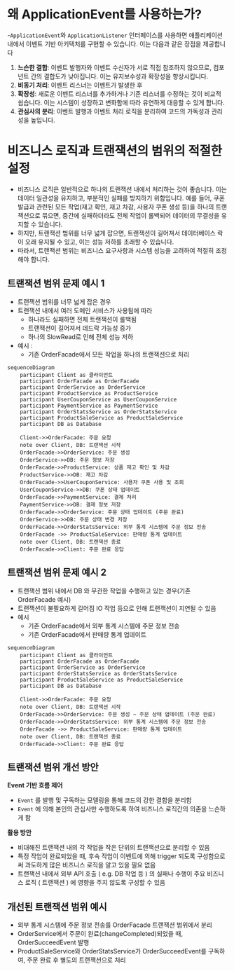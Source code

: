 # 왜 ApplicationEvent를 사용하는가?
-`ApplicationEvent`와 `ApplicationListener` 인터페이스를 사용하면 애플리케이션 내에서 이벤트 기반 아키텍처를 구현할 수 있습니다. 이는 다음과 같은 장점을 제공합니다

1. **느슨한 결합**: 이벤트 발행자와 이벤트 수신자가 서로 직접 참조하지 않으므로, 컴포넌트 간의 결합도가 낮아집니다. 이는 유지보수성과 확장성을 향상시킵니다.
2. **비동기 처리**: 이벤트 리스너는 이벤트가 발생한 후
3. **확장성**: 새로운 이벤트 리스너를 추가하거나 기존 리스너를 수정하는 것이 비교적 쉽습니다. 이는 시스템이 성장하고 변화함에 따라 유연하게 대응할 수 있게 합니다.
4. **관심사의 분리**: 이벤트 발행과 이벤트 처리 로직을 분리하여 코드의 가독성과 관리성을 높입니다.


# 비즈니스 로직과 트랜잭션의 범위의 적절한 설정
- 비즈니스 로직은 일반적으로 하나의 트랜잭션 내에서 처리하는 것이 좋습니다. 이는 데이터 일관성을 유지하고, 부분적인 실패를 방지하기 위함입니다. 예를 들어, 쿠폰 발급과 관련된 모든 작업(재고 확인, 재고 차감, 사용자 쿠폰 생성 등)을 하나의 트랜잭션으로 묶으면, 중간에 실패하더라도 전체 작업이 롤백되어 데이터의 무결성을 유지할 수 있습니다.
- 하지만, 트랜잭션 범위를 너무 넓게 잡으면, 트랜잭션이 길어져서 데이터베이스 락이 오래 유지될 수 있고, 이는 성능 저하를 초래할 수 있습니다.
- 따라서, 트랜잭션 범위는 비즈니스 요구사항과 시스템 성능을 고려하여 적절히 조정해야 합니다.

## 트랜잭션 범위 문제 예시 1
- 트랜잭션 범위를 너무 넓게 잡은 경우
- 트랜잭션 내에서 여러 도메인 서비스가 사용됨에 따라
  - 하나라도 실패하면 전체 트랜잭션이 롤백됨
  - 트랜잭션이 길어져서 데드락 가능성 증가
  - 하나의 SlowRead로 인해 전체 성능 저하
- 예시 :
  - 기존 OrderFacade에서 모든 작업을 하나의 트랜잭션으로 처리
```mermaid
sequenceDiagram
    participant Client as 클라이언트
    participant OrderFacade as OrderFacade
    participant OrderService as OrderService
    participant ProductService as ProductService
    participant UserCouponService as UserCouponService
    participant PaymentService as PaymentService
    participant OrderStatsService as OrderStatsService
    participant ProductSaleService as ProductSaleService
    participant DB as Database

    Client->>OrderFacade: 주문 요청
    note over Client, DB: 트랜잭션 시작
    OrderFacade->>OrderService: 주문 생성
    OrderService->>DB: 주문 정보 저장
    OrderFacade->>ProductService: 상품 재고 확인 및 차감
    ProductService->>DB: 재고 차감
    OrderFacade->>UserCouponService: 사용자 쿠폰 사용 및 조회
    UserCouponService->>DB: 쿠폰 상태 업데이트
    OrderFacade->>PaymentService: 결제 처리
    PaymentService->>DB: 결제 정보 저장
    OrderFacade->>OrderService: 주문 상태 업데이트 (주문 완료)
    OrderService->>DB: 주문 상태 변경 저장
    OrderFacade->>OrderStatsService: 외부 통계 시스템에 주문 정보 전송
    OrderFacade ->> ProductSaleService: 판매량 통계 업데이트
    note over Client, DB: 트랜잭션 종료
    OrderFacade->>Client: 주문 완료 응답
```

## 트랜잭션 범위 문제 예시 2
- 트랜잭션 범위 내에서 DB 와 무관한 작업을 수행하고 있는 경우(기존 OrderFacade 예시)
- 트랜잭션이 불필요하게 길어짐 IO 작업 등으로 인해 트랜잭션이 지연될 수 있음
- 예시
  - 기존 OrderFacade에서 외부 통계 시스템에 주문 정보 전송
  - 기존 OrderFacade에서 판매량 통계 업데이트

```mermaid
sequenceDiagram
    participant Client as 클라이언트
    participant OrderFacade as OrderFacade
    participant OrderService as OrderService
    participant OrderStatsService as OrderStatsService
    participant ProductSaleService as ProductSaleService
    participant DB as Database

    Client->>OrderFacade: 주문 요청
    note over Client, DB: 트랜잭션 시작
    OrderFacade->>OrderService: 주문 생성 ~ 주문 상태 업데이트 (주문 완료)
    OrderFacade->>OrderStatsService: 외부 통계 시스템에 주문 정보 전송
    OrderFacade ->> ProductSaleService: 판매량 통계 업데이트
    note over Client, DB: 트랜잭션 종료
    OrderFacade->>Client: 주문 완료 응답
```


## 트랜잭션 범위 개선 방안
**Event 기반 흐름 제어**
- `Event` 를 발행 및 구독하는 모델링을 통해 코드의 강한 결합을 분리함
- `Event` 에 의해 본인의 관심사만 수행하도록 하여 비즈니스 로직간의 의존을 느슨하게 함

**활용 방안**
- 비대해진 트랜잭션 내의 각 작업을 작은 단위의 트랜잭션으로 분리할 수 있음
- 특정 작업이 완료되었을 때, 후속 작업이 이벤트에 의해 trigger 되도록 구성함으로써 과도하게 많은 비즈니스 로직을 알고 있을 필요 없음
- 트랜잭션 내에서 외부 API 호출 ( e.g. DB 작업 등 ) 의 실패나 수행이 주요 비즈니스 로직 ( 트랜잭션 ) 에 영향을 주지 않도록 구성할 수 있음



## 개선된 트랜잭션 범위 예시
- 외부 통계 시스템에 주문 정보 전송를 OrderFacade 트랜잭션 범위에서 분리
- OrderService에서 주문이 완료(changeCompleted)되었을 때, OrderSucceedEvent 발행
- ProductSaleService와 OrderStatsService가 OrderSucceedEvent를 구독하여, 주문 완료 후 별도의 트랜잭션으로 처리
